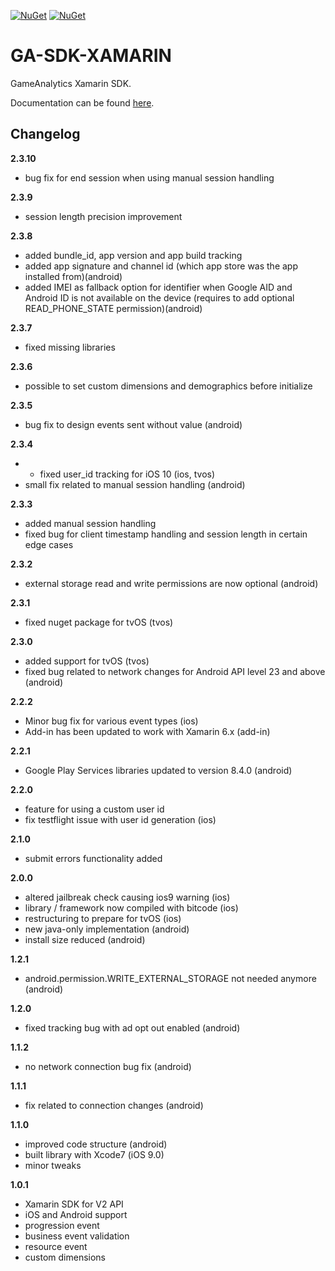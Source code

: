 [![NuGet](https://img.shields.io/nuget/v/GameAnalytics.XAMARIN.SDK.svg)](https://www.nuget.org/packages/GameAnalytics.XAMARIN.SDK)
[![NuGet](https://img.shields.io/nuget/dt/GameAnalytics.XAMARIN.SDK.svg?label=nuget%20downloads)](https://www.nuget.org/packages/GameAnalytics.XAMARIN.SDK)

# GA-SDK-XAMARIN
GameAnalytics Xamarin SDK.

Documentation can be found [here](https://gameanalytics.com/docs/xamarin-sdk).

Changelog
---------
<!--(CHANGELOG_TOP)-->
**2.3.10**
* bug fix for end session when using manual session handling

**2.3.9**
* session length precision improvement

**2.3.8**
* added bundle_id, app version and app build tracking
* added app signature and channel id (which app store was the app installed from)(android)
* added IMEI as fallback option for identifier when Google AID and Android ID is not available on the device (requires to add optional READ_PHONE_STATE permission)(android)

**2.3.7**
* fixed missing libraries

**2.3.6**
* possible to set custom dimensions and demographics before initialize

**2.3.5**
* bug fix to design events sent without value (android)

**2.3.4**
* * fixed user_id tracking for iOS 10 (ios, tvos)
* small fix related to manual session handling (android)

**2.3.3**
* added manual session handling
* fixed bug for client timestamp handling and session length in certain edge cases

**2.3.2**
* external storage read and write permissions are now optional (android)

**2.3.1**
* fixed nuget package for tvOS (tvos)

**2.3.0**
* added support for tvOS (tvos)
* fixed bug related to network changes for Android API level 23 and above (android)

**2.2.2**
* Minor bug fix for various event types (ios)
* Add-in has been updated to work with Xamarin 6.x (add-in)

**2.2.1**
* Google Play Services libraries updated to version 8.4.0 (android)

**2.2.0**
* feature for using a custom user id
* fix testflight issue with user id generation (ios)

**2.1.0**
* submit errors functionality added

**2.0.0**
* altered jailbreak check causing ios9 warning (ios)
* library / framework now compiled with bitcode (ios)
* restructuring to prepare for tvOS (ios)
* new java-only implementation (android)
* install size reduced (android)

**1.2.1**
* android.permission.WRITE_EXTERNAL_STORAGE not needed anymore (android)

**1.2.0**
* fixed tracking bug with ad opt out enabled (android)

**1.1.2**
* no network connection bug fix (android)

**1.1.1**
* fix related to connection changes (android)

**1.1.0**
* improved code structure (android)
* built library with Xcode7 (iOS 9.0)
* minor tweaks

**1.0.1**
* Xamarin SDK for V2 API
* iOS and Android support
* progression event
* business event validation
* resource event
* custom dimensions
